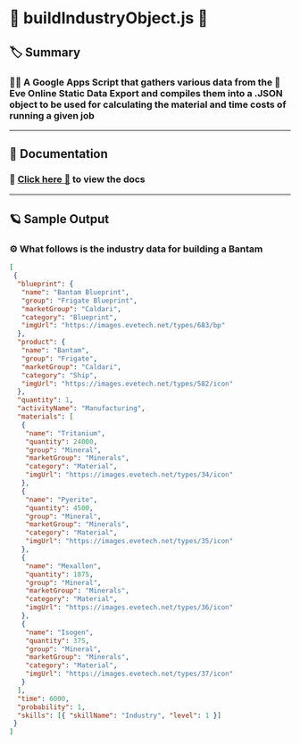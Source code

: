 <!-- @format -->

# 🎇 buildIndustryObject.js 👀

## 🏷 Summary

### 👨‍🚀 A Google Apps Script that gathers various data from the 🌌 Eve Online Static Data Export and compiles them into a .JSON object to be used for calculating the material and time costs of running a given job

---

## 📄 Documentation

### 🚀 [Click here 🔗](https://phobiacide.github.io/buildIndustryObject/) to view the docs

---

## 🪐 Sample Output

### ⚙️ What follows is the industry data for building a Bantam

```json
[
 {
  "blueprint": {
   "name": "Bantam Blueprint",
   "group": "Frigate Blueprint",
   "marketGroup": "Caldari",
   "category": "Blueprint",
   "imgUrl": "https://images.evetech.net/types/683/bp"
  },
  "product": {
   "name": "Bantam",
   "group": "Frigate",
   "marketGroup": "Caldari",
   "category": "Ship",
   "imgUrl": "https://images.evetech.net/types/582/icon"
  },
  "quantity": 1,
  "activityName": "Manufacturing",
  "materials": [
   {
    "name": "Tritanium",
    "quantity": 24000,
    "group": "Mineral",
    "marketGroup": "Minerals",
    "category": "Material",
    "imgUrl": "https://images.evetech.net/types/34/icon"
   },
   {
    "name": "Pyerite",
    "quantity": 4500,
    "group": "Mineral",
    "marketGroup": "Minerals",
    "category": "Material",
    "imgUrl": "https://images.evetech.net/types/35/icon"
   },
   {
    "name": "Mexallon",
    "quantity": 1875,
    "group": "Mineral",
    "marketGroup": "Minerals",
    "category": "Material",
    "imgUrl": "https://images.evetech.net/types/36/icon"
   },
   {
    "name": "Isogen",
    "quantity": 375,
    "group": "Mineral",
    "marketGroup": "Minerals",
    "category": "Material",
    "imgUrl": "https://images.evetech.net/types/37/icon"
   }
  ],
  "time": 6000,
  "probability": 1,
  "skills": [{ "skillName": "Industry", "level": 1 }]
 }
]
```
